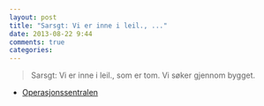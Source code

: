```yaml
---
layout: post
title: "Sarsgt: Vi er inne i leil., ..."
date: 2013-08-22 9:44
comments: true
categories: 
---
```


> Sarsgt: Vi er inne i leil., som er tom. Vi søker gjennom bygget.
- [Operasjonssentralen](https://www.twitter.com/oslopolitiops/status/370587401426460672?p=v)
